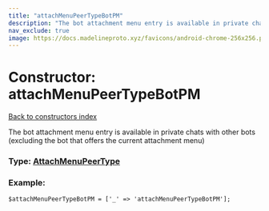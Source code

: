 ```yaml
---
title: "attachMenuPeerTypeBotPM"
description: "The bot attachment menu entry is available in private chats with other bots (excluding the bot that offers the current attachment menu)"
nav_exclude: true
image: https://docs.madelineproto.xyz/favicons/android-chrome-256x256.png
---
```

# Constructor: attachMenuPeerTypeBotPM  
[Back to constructors index](/API_docs/constructors/index.html)



The bot attachment menu entry is available in private chats with other bots (excluding the bot that offers the current attachment menu)




### Type: [AttachMenuPeerType](/API_docs/types/AttachMenuPeerType.html)


### Example:

```
$attachMenuPeerTypeBotPM = ['_' => 'attachMenuPeerTypeBotPM'];
```  
